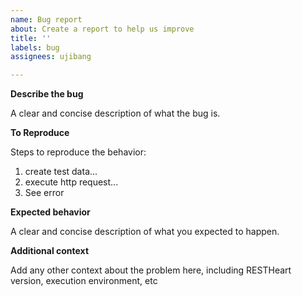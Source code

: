 ```yaml
---
name: Bug report
about: Create a report to help us improve
title: ''
labels: bug
assignees: ujibang

---
```


**Describe the bug**

A clear and concise description of what the bug is.

**To Reproduce**

Steps to reproduce the behavior:
1. create test data...
2. execute http request...  
3. See error

**Expected behavior**

A clear and concise description of what you expected to happen.

**Additional context**

Add any other context about the problem here, including RESTHeart version, execution environment, etc
